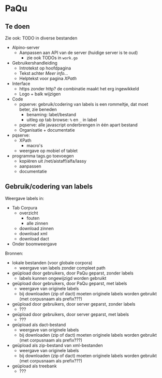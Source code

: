 # PaQu #

## Te doen ##

Zie ook: TODO in diverse bestanden

  - Alpino-server
    - Aanpassen aan API van de server (huidige server is te oud)
      - zie ook TODOs in `work.go`
  - Gebruikershandleiding
    - Introtekst op hoofdpagina
    - Tekst achter *Meer info...*
    - Helptekst voor pagina *XPath*
  - Interface
    - https zonder http? de combinatie maakt het erg ingewikkeld
    - Logo + balk wijzigen
  - Code
    - pqserve: gebruik/codering van labels is een rommeltje, dat moet
      beter, zie beneden
      - benaming: label/bestand
      - uitleg op tab browse: `%` en `_` in label
    - pqserve: alle javascript onderbrengen in één apart bestand
    - Organisatie + documentatie
  - pqserve:
    - XPath
      - macro's
    - weergave op mobiel of tablet
  - programma tags.go toevoegen
    - kopiëren uit /net/aistaff/alfa/lassy
    - aanpassen
	- documentatie

## Gebruik/codering van labels ##

Weergave labels in:

  - Tab Corpura
    - overzicht
	  - fouten
	  - alle zinnen
	- download zinnen
	- download xml
	- download dact
  - Onder boomweergave

Bronnen:

  - lokale bestanden (voor globale corpora)
    - weergave van labels zonder compleet path
  - geüpload door gebruikers, door PaQu geparst, zonder labels
    - labels kunnen ongewijzigd worden gebruikt
  - geüpload door gebruikers, door PaQu geparst, met labels
    - weergave van originele labels
	- bij downloaden (zip of dact) moeten originele labels worden
      gebruikt (met corpusnaam als prefix???)
  - geüpload door gebruikers, door server geparst, zonder labels
    - ???
  - geüpload door gebruikers, door server geparst, met labels
    - ???
  - geüpload als dact-bestand
    - weergave van originele labels
	- bij downloaden (zip of dact) moeten originele labels worden
      gebruikt (met corpusnaam als prefix???)
  - geüpload als zip-bestand van xml-bestanden
    - weergave van originele labels
	- bij downloaden (zip of dact) moeten originele labels worden
      gebruikt (met corpusnaam als prefix???)
  - geüpload als treebank
    - ???  
